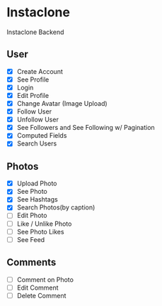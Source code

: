 # Instaclone

Instaclone Backend

## User

-   [x] Create Account
-   [x] See Profile
-   [x] Login
-   [x] Edit Profile
-   [x] Change Avatar (Image Upload)
-   [x] Follow User
-   [x] Unfollow User
-   [x] See Followers and See Following w/ Pagination
-   [x] Computed Fields
-   [x] Search Users

## Photos

-   [x] Upload Photo
-   [x] See Photo
-   [x] See Hashtags
-   [x] Search Photos(by caption)
-   [ ] Edit Photo
-   [ ] Like / Unlike Photo
-   [ ] See Photo Likes
-   [ ] See Feed

## Comments

-   [ ] Comment on Photo
-   [ ] Edit Comment
-   [ ] Delete Comment
